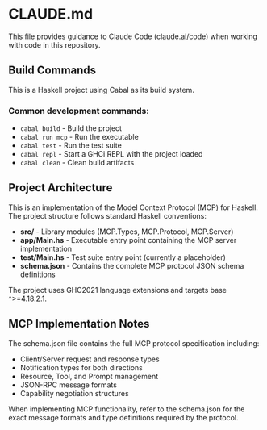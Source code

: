 # CLAUDE.md

This file provides guidance to Claude Code (claude.ai/code) when working with code in this repository.

## Build Commands

This is a Haskell project using Cabal as its build system.

### Common development commands:
- `cabal build` - Build the project
- `cabal run mcp` - Run the executable
- `cabal test` - Run the test suite
- `cabal repl` - Start a GHCi REPL with the project loaded
- `cabal clean` - Clean build artifacts

## Project Architecture

This is an implementation of the Model Context Protocol (MCP) for Haskell. The project structure follows standard Haskell conventions:

- **src/** - Library modules (MCP.Types, MCP.Protocol, MCP.Server)
- **app/Main.hs** - Executable entry point containing the MCP server implementation
- **test/Main.hs** - Test suite entry point (currently a placeholder)
- **schema.json** - Contains the complete MCP protocol JSON schema definitions

The project uses GHC2021 language extensions and targets base ^>=4.18.2.1.

## MCP Implementation Notes

The schema.json file contains the full MCP protocol specification including:
- Client/Server request and response types
- Notification types for both directions
- Resource, Tool, and Prompt management
- JSON-RPC message formats
- Capability negotiation structures

When implementing MCP functionality, refer to the schema.json for the exact message formats and type definitions required by the protocol.